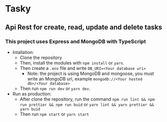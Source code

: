 # Tasky

## Api Rest for create, read, update and delete tasks

### This project uses Express and MongoDB with TypeScript

- Intallation:
    - Clone the repository
    - Then, install the modules with `npm install` or `yarn`.
    - Then create a `.env` file and write `DB_URI=<Your database uri>`
        - Note: the project is using MongoDB and mongoose, you must write an MongoDB url, example `mongodb://<Your hosted db>/<Your database>`
    - Then run `npm run dev` or `yarn dev`.
- Run as production:
    - After clone the repository, run the command `npm run lint && npm run prettier && npm run buid` or `yarn lint && yarn prettier && yarn buid`
    - Then run `npm start` or `yarn start`
